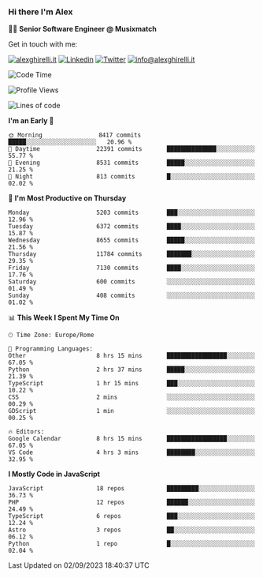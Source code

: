 ### Hi there I'm Alex

👨‍💻 __Senior Software Engineer @ Musixmatch__

Get in touch with me:

[![alexghirelli.it](https://img.shields.io/static/v1?label=1gh.dev&message=%20&color=red&logo=&style=flat-square&logoColor=white)](https://1gh.dev/)
[![Linkedin](https://img.shields.io/static/v1?label=Linkedin&message=%20&color=blue&logo=Linkedin&style=flat-square&logoColor=white)](https://linkedin.com/in/alexghirelli)
[![Twitter](https://img.shields.io/static/v1?label=Twitter&message=%20&color=blue&logo=Twitter&style=flat-square&logoColor=white)](https://twitter.com/alexGhirelli)
[![info@alexghirelli.it](https://img.shields.io/static/v1?label=info@alexghirelli.it&message=%20&color=red&logo=gmail&style=flat-square&logoColor=white)](mailto:info@alexghirelli.it)

<!--START_SECTION:waka-->
![Code Time](http://img.shields.io/badge/Code%20Time-7%2C544%20hrs%2036%20mins-blue)

![Profile Views](http://img.shields.io/badge/Profile%20Views-0-blue)

![Lines of code](https://img.shields.io/badge/From%20Hello%20World%20I%27ve%20Written-102.9%20million%20lines%20of%20code-blue)

**I'm an Early 🐤** 

```text
🌞 Morning                8417 commits        █████░░░░░░░░░░░░░░░░░░░░   20.96 % 
🌆 Daytime                22391 commits       ██████████████░░░░░░░░░░░   55.77 % 
🌃 Evening                8531 commits        █████░░░░░░░░░░░░░░░░░░░░   21.25 % 
🌙 Night                  813 commits         █░░░░░░░░░░░░░░░░░░░░░░░░   02.02 % 
```
📅 **I'm Most Productive on Thursday** 

```text
Monday                   5203 commits        ███░░░░░░░░░░░░░░░░░░░░░░   12.96 % 
Tuesday                  6372 commits        ████░░░░░░░░░░░░░░░░░░░░░   15.87 % 
Wednesday                8655 commits        █████░░░░░░░░░░░░░░░░░░░░   21.56 % 
Thursday                 11784 commits       ███████░░░░░░░░░░░░░░░░░░   29.35 % 
Friday                   7130 commits        ████░░░░░░░░░░░░░░░░░░░░░   17.76 % 
Saturday                 600 commits         ░░░░░░░░░░░░░░░░░░░░░░░░░   01.49 % 
Sunday                   408 commits         ░░░░░░░░░░░░░░░░░░░░░░░░░   01.02 % 
```


📊 **This Week I Spent My Time On** 

```text
🕑︎ Time Zone: Europe/Rome

💬 Programming Languages: 
Other                    8 hrs 15 mins       █████████████████░░░░░░░░   67.05 % 
Python                   2 hrs 37 mins       █████░░░░░░░░░░░░░░░░░░░░   21.39 % 
TypeScript               1 hr 15 mins        ███░░░░░░░░░░░░░░░░░░░░░░   10.22 % 
CSS                      2 mins              ░░░░░░░░░░░░░░░░░░░░░░░░░   00.29 % 
GDScript                 1 min               ░░░░░░░░░░░░░░░░░░░░░░░░░   00.25 % 

🔥 Editors: 
Google Calendar          8 hrs 15 mins       █████████████████░░░░░░░░   67.05 % 
VS Code                  4 hrs 3 mins        ████████░░░░░░░░░░░░░░░░░   32.95 % 
```

**I Mostly Code in JavaScript** 

```text
JavaScript               18 repos            █████████░░░░░░░░░░░░░░░░   36.73 % 
PHP                      12 repos            ██████░░░░░░░░░░░░░░░░░░░   24.49 % 
TypeScript               6 repos             ███░░░░░░░░░░░░░░░░░░░░░░   12.24 % 
Astro                    3 repos             ██░░░░░░░░░░░░░░░░░░░░░░░   06.12 % 
Python                   1 repo              █░░░░░░░░░░░░░░░░░░░░░░░░   02.04 % 
```




 Last Updated on 02/09/2023 18:40:37 UTC
<!--END_SECTION:waka-->
